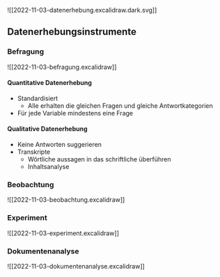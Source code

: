 ![[2022-11-03-datenerhebung.excalidraw.dark.svg]]

## Datenerhebungsinstrumente

### Befragung

![[2022-11-03-befragung.excalidraw]]

#### Quantitative Datenerhebung
- Standardisiert
	- Alle erhalten die gleichen Fragen und gleiche Antwortkategorien
- Für jede Variable mindestens eine Frage

#### Qualitative Datenerhebung
- Keine Antworten suggerieren
- Transkripte
	- Wörtliche aussagen in das schriftliche überführen
	- Inhaltsanalyse

### Beobachtung

![[2022-11-03-beobachtung.excalidraw]]
### Experiment
![[2022-11-03-experiment.excalidraw]]

### Dokumentenanalyse

![[2022-11-03-dokumentenanalyse.excalidraw]]